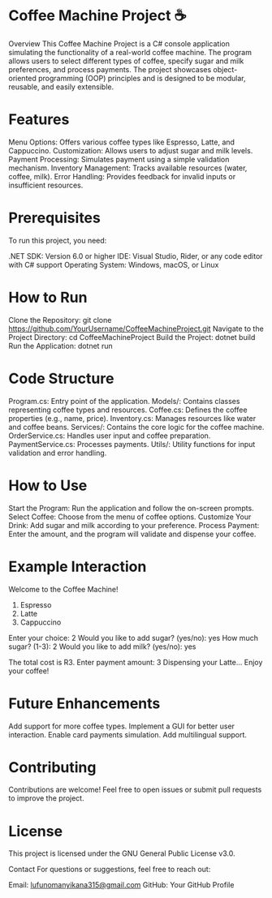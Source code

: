 Coffee Machine Project ☕
=========================
Overview
This Coffee Machine Project is a C# console application simulating the functionality of a real-world coffee machine. The program allows users to select different types of coffee, specify sugar and milk preferences, and process payments. The project showcases object-oriented programming (OOP) principles and is designed to be modular, reusable, and easily extensible.


Features
=========
Menu Options: Offers various coffee types like Espresso, Latte, and Cappuccino.
Customization: Allows users to adjust sugar and milk levels.
Payment Processing: Simulates payment using a simple validation mechanism.
Inventory Management: Tracks available resources (water, coffee, milk).
Error Handling: Provides feedback for invalid inputs or insufficient resources.


Prerequisites
=========
To run this project, you need:

.NET SDK: Version 6.0 or higher
IDE: Visual Studio, Rider, or any code editor with C# support
Operating System: Windows, macOS, or Linux


How to Run
==========
Clone the Repository:
git clone https://github.com/YourUsername/CoffeeMachineProject.git
Navigate to the Project Directory:
cd CoffeeMachineProject
Build the Project:
dotnet build
Run the Application:
dotnet run

Code Structure
==============

Program.cs: Entry point of the application.
Models/: Contains classes representing coffee types and resources.
Coffee.cs: Defines the coffee properties (e.g., name, price).
Inventory.cs: Manages resources like water and coffee beans.
Services/: Contains the core logic for the coffee machine.
OrderService.cs: Handles user input and coffee preparation.
PaymentService.cs: Processes payments.
Utils/: Utility functions for input validation and error handling.

How to Use
==========
Start the Program:
Run the application and follow the on-screen prompts.
Select Coffee:
Choose from the menu of coffee options.
Customize Your Drink:
Add sugar and milk according to your preference.
Process Payment:
Enter the amount, and the program will validate and dispense your coffee.

Example Interaction
====================

Welcome to the Coffee Machine!
1. Espresso
2. Latte
3. Cappuccino

Enter your choice: 2
Would you like to add sugar? (yes/no): yes
How much sugar? (1-3): 2
Would you like to add milk? (yes/no): yes

The total cost is R3. Enter payment amount: 3
Dispensing your Latte... Enjoy your coffee!

Future Enhancements
===================
Add support for more coffee types.
Implement a GUI for better user interaction.
Enable card payments simulation.
Add multilingual support.

Contributing
=============
Contributions are welcome! Feel free to open issues or submit pull requests to improve the project.

License
======
This project is licensed under the GNU General Public License v3.0.

Contact
For questions or suggestions, feel free to reach out:

Email: lufunomanyikana315@gmail.com
GitHub: Your GitHub Profile
